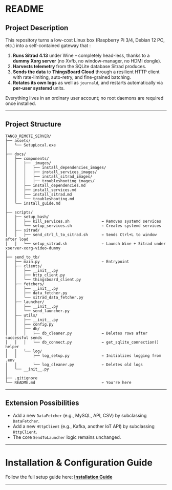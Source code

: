 # README

## Project Description

This repository turns a low-cost Linux box (Raspberry Pi 3/4, Debian 12 PC, etc.) into a self-contained
gateway that :

1. **Runs Sitrad 4.13** under Wine – completely head-less, thanks to a **dummy Xorg server** (no
   Xvfb, no window-manager, no HDMI dongle).
2. **Harvests telemetry** from the SQLite database Sitrad produces.
3. **Sends the data** to **ThingsBoard Cloud** through a resilient HTTP client with rate-limiting,
   auto-retry, and fine-grained batching.
4. **Rotates its own logs** as well as `journald`, and restarts automatically via **per-user
   systemd** units.

Everything lives in an ordinary user account; no root daemons are required once installed.

---

## Project Structure

```
TANGO_REMOTE_SERVER/
├── assets/
│   └── SetupLocal.exe
│
├── docs/
│   ├── components/
│   │   ├── _images/
│   │   │   ├── install_dependencies_images/
│   │   │   ├── install_services_images/
│   │   │   ├── install_sitrad_images/
│   │   │   ├── troubleshooting_images/
│   │   ├── install_dependencies.md
│   │   ├── install_services.md
│   │   ├── install_sitrad.md
│   │   └── troubleshooting.md
│   └── install_guide.md
│
├── scripts/
│   ├── setup_bash/
│   │   ├── kill_services.sh              ← Removes systemd services
│   │   └── setup_services.sh             ← Creates systemd services
│   ├── sitrad/
│   │   ├── send_ctrl_l_to_sitrad.sh      ← Sends Ctrl+L to window after load
│   │   └── setup_sitrad.sh               ← Launch Wine + Sitrad under xserver-xorg-video-dummy
│
├── send_to_tb/
│   ├── main.py                           ← Entrypoint
│   ├── clients/
│   │   ├── __init__.py
│   │   ├── http_client.py
│   │   └── thingsboard_client.py
│   ├── fetchers/
│   │   ├── __init__.py
│   │   ├── data_fetcher.py
│   │   └── sitrad_data_fetcher.py
│   ├── launcher/
│   │   ├── __init__.py
│   │   └── send_launcher.py
│   ├── utils/
│   │   ├── __init__.py
│   │   ├── config.py
│   │   ├── db/
│   │   │   ├── db_cleaner.py             ← Deletes rows after successful sends
│   │   │   └── db_connect.py             ← get_sqlite_connection() helper
│   │   └── log/
│   │       ├── log_setup.py              ← Initializes logging from .env
│   │       └── log_cleaner.py            ← Deletes old logs
│   └── __init__.py
│
├── .gitignore
└── README.md                             ← You're here

```

---

## Extension Possibilities

- Add a new `DataFetcher` (e.g., MySQL, API, CSV) by subclassing `DataFetcher`.  
- Add a new `HttpClient` (e.g., Kafka, another IoT API) by subclassing `HttpClient`.  
- The core `SendToLauncher` logic remains unchanged.  

---

# Installation & Configuration Guide

Follow the full setup guide here: **[Installation Guide](docs/install_guide.md)**

---
